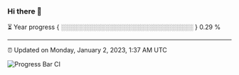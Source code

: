 ### Hi there 👋

⏳ Year progress { ░░░░░░░░░░░░░░░░░░░░░░░░░░░░░░ } 0.29 %

---

⏰ Updated on Monday, January 2, 2023, 1:37 AM UTC

![Progress Bar CI](https://github.com/arthurbuhl/arthurbuhl/workflows/Progress%20Bar%20CI/badge.svg)
